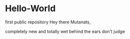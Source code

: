 # Hello-World
first public repository
Hey there Mutanats,


completely new and totally wet behind the ears
don't judge
